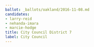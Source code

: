 ```yaml
---
ballot: _ballots/oakland/2016-11-08.md
candidates:
- larry-reid
- nehanda-imara
- marcie-hodge
title: City Council District 7
label: City Council
---
```

